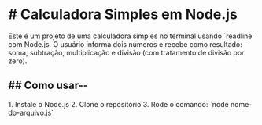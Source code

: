 <h1> # Calculadora Simples em Node.js </h1>
 
<p>Este é um projeto de uma calculadora simples no terminal usando `readline` com Node.js. O usuário informa dois números e recebe como resultado: soma, subtração, multiplicação e divisão (com tratamento de divisão por zero).</p>
</n>
 <h2>## Como usar--</h2>
<p>1. Instale o Node.js
 2. Clone o repositório
 3. Rode o comando: `node nome-do-arquivo.js`</p>
